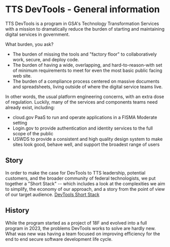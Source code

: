 # TTS DevTools - General information

TTS DevTools is a program in GSA's Technology Transformation Services with
a mission to dramatically reduce the burden of starting and maintaining digital
services in government.

What burden, you ask?

- The burden of missing the tools and "factory floor" to collaboratively work,
  secure, and deploy code.
- The burden of having a wide, overlapping, and hard-to-reason-with set of minimum
  requirements to meet for even the most basic public facing web site.
- The burden of a compliance process centered on massive documents and spreadsheets,
  living outside of where the digital service teams live.

In other words, the usual platform engineering concerns, with an extra dose of
regulation. Luckily, many of the services and components teams need already exist,
including:

- cloud.gov PaaS to run and operate applications in a FISMA Moderate setting
- Login.gov to provide authentication and identity services to the full scope of
  the public
- USWDS to provide a consistent and high quality design system to make sites
  look good, behave well, and support the broadest range of users

## Story

In order to make the case for DevTools to TTS leadership, potential customers, and the broader community of federal technologists, we put together a "Short Stack" -- which includes a look at the complexities we aim to simplify, the economy of our approach, and a story from the point of view of our target audience.
[DevTools Short Stack](./doc/DevTools_shortstack.pdf)

## History

While the program started as a project of 18F and evolved into a full program in 2023,
the problems DevTools works to solve are hardly new. What was new was having
a team focused on improving efficiency for the end to end secure software development
life cycle.

